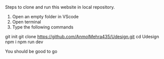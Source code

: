 Steps to clone and run this website in local repository.

1. Open an empty folder in VScode
2. Open terminal
3. Type the following commands


git init
git clone https://github.com/AnmolMehra435/Udesign.git
cd Udesign
npm i
npm run dev

You should be good to go
